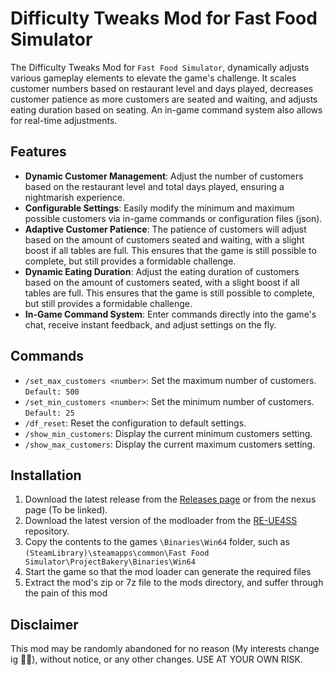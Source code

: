 # Difficulty Tweaks Mod for Fast Food Simulator

The Difficulty Tweaks Mod for `Fast Food Simulator`, dynamically adjusts various gameplay elements to elevate the game's challenge. It scales customer numbers based on restaurant level and days played, decreases customer patience as more customers are seated and waiting, and adjusts eating duration based on seating. An in-game command system also allows for real-time adjustments.


## Features

- **Dynamic Customer Management**: Adjust the number of customers based on the restaurant level and total days played, ensuring a nightmarish experience.
- **Configurable Settings**: Easily modify the minimum and maximum possible customers via in-game commands or configuration files (json).
- **Adaptive Customer Patience**: The patience of customers will adjust based on the amount of customers seated and waiting, with a slight boost if all tables are full. This ensures that the game is still possible to complete, but still provides a formidable challenge.
- **Dynamic Eating Duration**: Adjust the eating duration of customers based on the amount of customers seated, with a slight boost if all tables are full. This ensures that the game is still possible to complete, but still provides a formidable challenge.
- **In-Game Command System**: Enter commands directly into the game's chat, receive instant feedback, and adjust settings on the fly.

## Commands

- `/set_max_customers <number>`: Set the maximum number of customers. `Default: 500`
- `/set_min_customers <number>`: Set the minimum number of customers. `Default: 25`
- `/df_reset`: Reset the configuration to default settings.
- `/show_min_customers`: Display the current minimum customers setting.
- `/show_max_customers`: Display the current maximum customers setting.

## Installation

1. Download the latest release from the [Releases page](https://github.com/creativious/DifficultyTweaksMod/releases) or from the nexus page (To be linked).
2. Download the latest version of the modloader from the [RE-UE4SS](https://github.com/UE4SS-RE/RE-UE4SS) repository.
3. Copy the contents to the games `\Binaries\Win64` folder, such as `(SteamLibrary)\steamapps\common\Fast Food Simulator\ProjectBakery\Binaries\Win64`
4. Start the game so that the mod loader can generate the required files
5. Extract the mod's zip or 7z file to the mods directory, and suffer through the pain of this mod

## Disclaimer
This mod may be randomly abandoned for no reason (My interests change ig 🤷‍♂️), without notice, or any other changes. USE AT YOUR OWN RISK.


